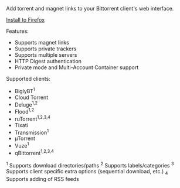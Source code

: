 Add torrent and magnet links to your Bittorrent client's web interface.

[Install to Firefox](https://addons.mozilla.org/addon/torrent-control/)

Features:
- Supports magnet links
- Supports private trackers
- Supports multiple servers
- HTTP Digest authentication
- Private mode and Multi-Account Container support

Supported clients:
- BiglyBT<sup>1</sup>
- Cloud Torrent
- Deluge<sup>1,2</sup>
- Flood<sup>1,2</sup>
- ruTorrent<sup>1,2,3,4</sup>
- Tixati
- Transmission<sup>1</sup>
- µTorrent
- Vuze<sup>1</sup>
- qBittorrent<sup>1,2,3,4</sup>

<sup>1</sup> Supports download directories/paths
<sup>2</sup> Supports labels/categories
<sup>3</sup> Supports client specific extra options (sequential download, etc.)
<sub>4</sub> Supports adding of RSS feeds

